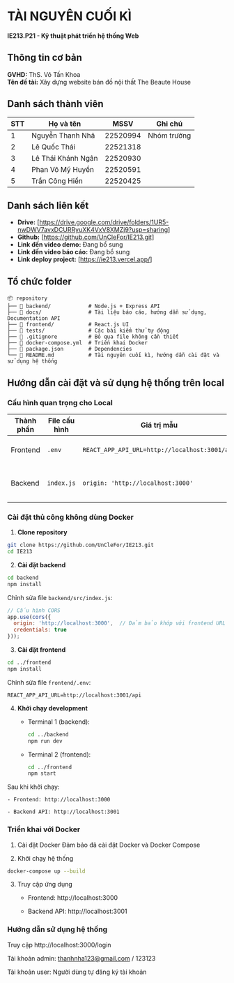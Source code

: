 # TÀI NGUYÊN CUỐI KÌ  
**IE213.P21 - Kỹ thuật phát triển hệ thống Web**  

## Thông tin cơ bản  
**GVHD:** ThS. Võ Tấn Khoa  
**Tên đề tài:** Xây dựng website bán đồ nội thất The Beaute House  

## Danh sách thành viên  

| STT | Họ và tên           | MSSV     | Ghi chú      |
|-----|---------------------|----------|--------------|
| 1   | Nguyễn Thanh Nhã    | 22520994 | Nhóm trưởng  |
| 2   | Lê Quốc Thái        | 22521318 |              |
| 3   | Lê Thái Khánh Ngân  | 22520930 |              |
| 4   | Phan Võ Mỹ Huyền    | 22520591 |              |
| 5   | Trần Công Hiển      | 22520425 |              |

## Danh sách liên kết  
- **Drive:** [https://drive.google.com/drive/folders/1UR5-nwDWV7avxDCURRyuXK4VxV8XMZj9?usp=sharing]
- **Github:** [https://github.com/UnCleFor/IE213.git]
- **Link đến video demo:** Đang bổ sung  
- **Link đến video báo cáo:** Đang bổ sung  
- **Link deploy project:** [https://ie213.vercel.app/]

## Tổ chức folder

    📦 repository
    ├── 📂 backend/            # Node.js + Express API
    ├── 📂 docs/               # Tài liệu báo cáo, hướng dẫn sử dụng, Documentation API
    ├── 📂 frontend/           # React.js UI
    ├── 📂 tests/              # Các bài kiểm thử tự động
    ├── 📄 .gitignore          # Bỏ qua file không cần thiết
    ├── 📄 docker-compose.yml  # Triển khai Docker
    ├── 📄 package.json        # Dependencies
    └── 📄 README.md           # Tài nguyên cuối kì, hướng dẫn cài đặt và sử dụng hệ thống
    
## Hướng dẫn cài đặt và sử dụng hệ thống trên local

### Cấu hình quan trọng cho Local

| Thành phần | File cấu hình |                      Giá trị mẫu                     |           Mục đích        |
|------------|---------------|------------------------------------------------------|---------------------------|
| Frontend   |    `.env`     | `REACT_APP_API_URL=http://localhost:3001/api`        | Kết nối tới API local     |
| Backend    |    `index.js` | `origin: 'http://localhost:3000'`                    | Cho phép CORS từ frontend |


### Cài đặt thủ công không dùng Docker

1. **Clone repository**
```bash
git clone https://github.com/UnCleFor/IE213.git
cd IE213
```

2. **Cài đặt backend**
```bash
cd backend
npm install
```
Chỉnh sửa file `backend/src/index.js`:
```javascript
// Cấu hình CORS
app.use(cors({
  origin: 'http://localhost:3000',  // Đảm bảo khớp với frontend URL
  credentials: true
}));
```

3. **Cài đặt frontend**
```bash
cd ../frontend
npm install
```
Chỉnh sửa file `frontend/.env`:
```env
REACT_APP_API_URL=http://localhost:3001/api
```

4. **Khởi chạy development**
   - Terminal 1 (backend):
     ```bash
     cd ../backend
     npm run dev
     ```
   
   - Terminal 2 (frontend):
     ```bash
     cd ../frontend
     npm start
     ```
     
Sau khi khởi chạy:

    - Frontend: http://localhost:3000

    - Backend API: http://localhost:3001

### Triển khai với Docker

1. Cài đặt Docker
Đảm bảo đã cài đặt Docker và Docker Compose

2. Khởi chạy hệ thống
```bash
docker-compose up --build
```

3. Truy cập ứng dụng

    - Frontend: http://localhost:3000

    - Backend API: http://localhost:3001

### Hướng dẫn sử dụng hệ thống

Truy cập http://localhost:3000/login

Tài khoản admin: thanhnha123@gmail.com / 123123

Tài khoản user: Người dùng tự đăng ký tài khoản
